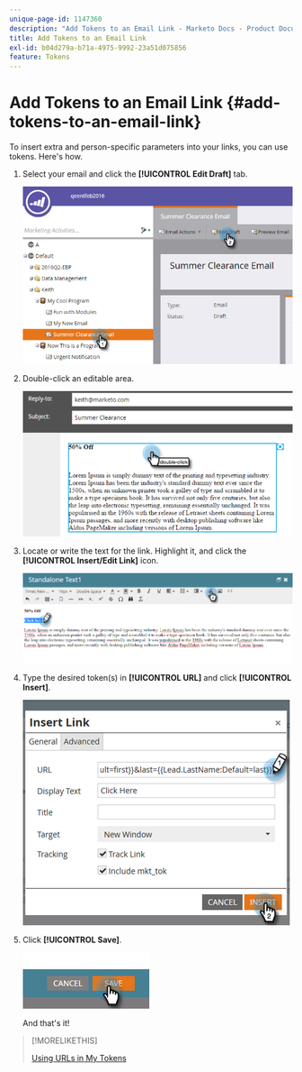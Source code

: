```yaml
---
unique-page-id: 1147360
description: "Add Tokens to an Email Link - Marketo Docs - Product Documentation"
title: Add Tokens to an Email Link
exl-id: b04d279a-b71a-4975-9992-23a51d075856
feature: Tokens
---
```

# Add Tokens to an Email Link {#add-tokens-to-an-email-link}

To insert extra and person-specific parameters into your links, you can use tokens. Here's how.

1. Select your email and click the **[!UICONTROL Edit Draft]** tab.

   ![](assets/one.png)

1. Double-click an editable area.

   ![](assets/two.png)

1. Locate or write the text for the link. Highlight it, and click the **[!UICONTROL Insert/Edit Link]** icon.

   ![](assets/three.png)

1. Type the desired token(s) in **[!UICONTROL URL]** and click **[!UICONTROL Insert]**.

   ![](assets/four.png)

1. Click **[!UICONTROL Save]**.

   ![](assets/five.png)

   And that's it!

>[!MORELIKETHIS]
>
>[Using URLs in My Tokens](/help/marketo/product-docs/email-marketing/general/using-tokens/using-urls-in-my-tokens.md)

